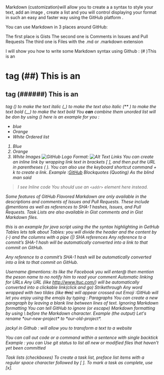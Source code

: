 Markdown (customization)will allow you to create a a syntax to style your text, add an image , create a list and you will control displaying your format in such an easy and faster way using the GitHub platform .

You can use Markdown in 3 places around GitHub:

The first place is Gists
The second one is Comments in Issues and Pull Requests
The third one is Files with the .md or .markdown extension

I will show you how to write some Markdown syntax using Github :
(# )This is an <h1> tag
(##) This is an <h2> tag
(######) This is an <h6> tag
(*) to make the text italic
(_) to make the text also italic
(** ) to make the text bold
(__) to make the text bold
_You **can** combine them_
unorded list will be don by using (*) here is an example for you :
* blue
* Orange
* White
Ordered list
1. Blue
1. Orange
1. White
Images
![GitHub Logo](/images/logo.png)
Format: ![Alt Text](url)
Links
You can create an inline link by wrapping link text in brackets [ ], and then put the URL in parentheses ( ). You can also use the keyboard shortcut command + k to create a link.
Example :[GitHub](http://github.com)
Blockquotes (Quoting)
As the blind man said
> I see
Inline code
You should use an
`<addr>` element here instead.


Some features of GitHub Flavored Markdown are only available in the descriptions and comments of Issues and Pull Requests. These include @mentions as well as references to SHA-1 hashes, Issues, and Pull Requests. Task Lists are also available in Gist comments and in Gist Markdown files.

this is an example for java script using the the syntax highlighting in GetHub
Tables
lets talk about Tables: you will divide the header and the content by (-)
and the columns with a pipe (|)
SHA references
Any reference to a commit’s SHA-1 hash will be automatically converted into a link to that commit on GitHub.

Any reference to a commit’s SHA-1 hash will be automatically converted into a link to that commit on GitHub.

Username @mentions: its like the Facebook you will enter@ then mention the peson name to no notify him to read your comment
Automatic linking for URLs
Any URL (like http://www.ltuc.com/) will be automatically converted into a clickable link(click and go)
Strikethrough
Any word wrapped with two tildes (like ~~this~~) will appear crossed out
Emoji :GitHub will let you enjoy using the emojis by typing :
Paragraphs
You can create a new paragraph by leaving a blank line between lines of text.
Ignoring Markdown formatting
You can tell GitHub to ignore (or escape) Markdown formatting by using \ before the Markdown character.
Example (the output)
Let's rename \*our-new-project\* to \*our-old-project\*.

jackyl in Github : will allow you to transform a text to a website

You can call out code or a command within a sentence with single backtick
Example : you can Use git status to list all new or modified files that haven't yet been committed

Task lists (checkboxes)
To create a task list, preface list items with a regular space character followed by [ ]. To mark a task as complete, use [x].
